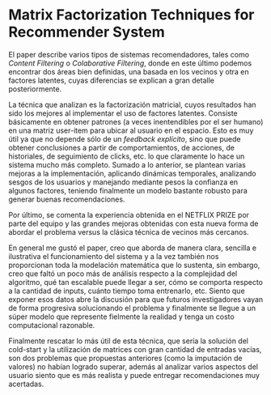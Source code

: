 # Matrix Factorization Techniques for Recommender System

El paper describe varios tipos de sistemas recomendadores, tales como *Content Filtering* o *Colaborative Filtering*, donde en este último podemos encontrar dos áreas bien definidas, una basada en los vecinos y otra en factores latentes, cuyas diferencias se explican a gran detalle posteriormente.

La técnica que analizan es la factorización matricial, cuyos resultados han sido los mejores al implementar el uso de factores latentes. Consiste básicamente en obtener patrones (a veces inentendibles por el ser humano) en una matriz user-item para ubicar al usuario en el espacio. Esto es muy útil ya que no depende sólo de un *feedback explícito*, sino que puede obtener conclusiones a partir de comportamientos, de acciones, de historiales, de seguimiento de clicks, etc. lo que claramente lo hace un sistema mucho más completo. 
Sumado a lo anterior, se plantean varias mejoras a la implementación, aplicando dinámicas temporales, analizando sesgos de los usuarios y manejando mediante pesos la confianza en algunos factores, teniendo finalmente un modelo bastante robusto para generar buenas recomendaciones.

Por último, se comenta la experiencia obtenida en el NETFLIX PRIZE por parte del equipo y las grandes mejoras obtenidas con esta nueva forma de abordar el problema versus la clásica técnica de vecinos más cercanos.

En general me gustó el paper, creo que aborda de manera clara, sencilla e ilustrativa el funcionamiento del sistema y a la vez también nos proporcionan toda la modelación matemática que lo sustenta, sin embargo, creo que faltó un poco más de análisis respecto a la complejidad del algoritmo, qué tan escalable puede llegar a ser, cómo se comporta respecto a la cantidad de inputs, cuánto tiempo toma entrenarlo, etc. Siento que exponer esos datos abre la discusión para que futuros investigadores vayan de forma progresiva solucionando el problema y finalmente se llegue a un súper modelo que represente fielmente la realidad y tenga un costo computacional razonable. 

Finalmente rescatar lo más útil de esta técnica, que sería la solución del cold-start y la utilización de matrices con gran cantidad de entradas vacías, son dos problemas que propuestas anteriores (como la imputación de valores) no habían logrado superar, además al analizar varios aspectos del usuario siento que es más realista y puede entregar recomendaciones muy acertadas.
